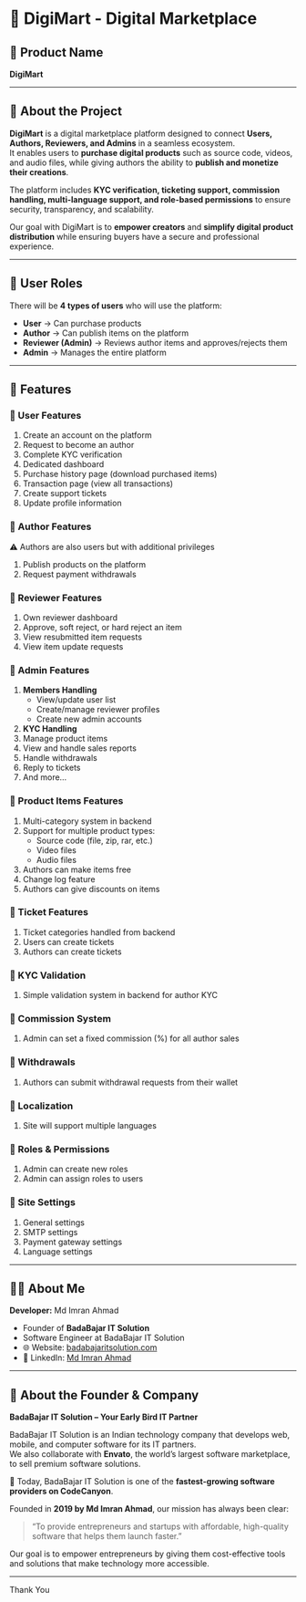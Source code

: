 # 🧩 DigiMart - Digital Marketplace

## 📌 Product Name  
**DigiMart**

---

## 📖 About the Project  

**DigiMart** is a digital marketplace platform designed to connect **Users, Authors, Reviewers, and Admins** in a seamless ecosystem.  
It enables users to **purchase digital products** such as source code, videos, and audio files, while giving authors the ability to **publish and monetize their creations**.  

The platform includes **KYC verification, ticketing support, commission handling, multi-language support, and role-based permissions** to ensure security, transparency, and scalability.  

Our goal with DigiMart is to **empower creators** and **simplify digital product distribution** while ensuring buyers have a secure and professional experience.  

---

## 👥 User Roles  

There will be **4 types of users** who will use the platform:  

- **User** → Can purchase products  
- **Author** → Can publish items on the platform  
- **Reviewer (Admin)** → Reviews author items and approves/rejects them  
- **Admin** → Manages the entire platform  

---

## 🚀 Features  

### 🔹 User Features  
1. Create an account on the platform  
2. Request to become an author  
3. Complete KYC verification  
4. Dedicated dashboard  
5. Purchase history page (download purchased items)  
6. Transaction page (view all transactions)  
7. Create support tickets  
8. Update profile information  

### 🔹 Author Features  
⚠️ Authors are also users but with additional privileges  

1. Publish products on the platform  
2. Request payment withdrawals  

### 🔹 Reviewer Features  
1. Own reviewer dashboard  
2. Approve, soft reject, or hard reject an item  
3. View resubmitted item requests  
4. View item update requests  

### 🔹 Admin Features  
1. **Members Handling**  
   - View/update user list  
   - Create/manage reviewer profiles  
   - Create new admin accounts  
2. **KYC Handling**  
3. Manage product items  
4. View and handle sales reports  
5. Handle withdrawals  
6. Reply to tickets  
7. And more…  

### 🔹 Product Items Features  
1. Multi-category system in backend  
2. Support for multiple product types:  
   - Source code (file, zip, rar, etc.)  
   - Video files  
   - Audio files  
3. Authors can make items free  
4. Change log feature  
5. Authors can give discounts on items  

### 🔹 Ticket Features  
1. Ticket categories handled from backend  
2. Users can create tickets  
3. Authors can create tickets  

### 🔹 KYC Validation  
1. Simple validation system in backend for author KYC  

### 🔹 Commission System  
1. Admin can set a fixed commission (%) for all author sales  

### 🔹 Withdrawals  
1. Authors can submit withdrawal requests from their wallet  

### 🔹 Localization  
1. Site will support multiple languages  

### 🔹 Roles & Permissions  
1. Admin can create new roles  
2. Admin can assign roles to users  

### 🔹 Site Settings  
1. General settings  
2. SMTP settings  
3. Payment gateway settings  
4. Language settings  

---

## 👨‍💻 About Me  

**Developer:** Md Imran Ahmad  
- Founder of **BadaBajar IT Solution**  
- Software Engineer at BadaBajar IT Solution  
- 🌐 Website: [badabajaritsolution.com](https://badabajaritsolution.com/)  
- 🔗 LinkedIn: [Md Imran Ahmad](https://in.linkedin.com/in/md-imran-ahmad)  

---

## 🏢 About the Founder & Company  

**BadaBajar IT Solution – Your Early Bird IT Partner**  

BadaBajar IT Solution is an Indian technology company that develops web, mobile, and computer software for its IT partners.  
We also collaborate with **Envato**, the world’s largest software marketplace, to sell premium software solutions.  

🚀 Today, BadaBajar IT Solution is one of the **fastest-growing software providers on CodeCanyon**.  

Founded in **2019 by Md Imran Ahmad**, our mission has always been clear:  
> “To provide entrepreneurs and startups with affordable, high-quality software that helps them launch faster.”  

Our goal is to empower entrepreneurs by giving them cost-effective tools and solutions that make technology more accessible.  

---

Thank You
